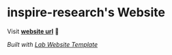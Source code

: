 
# inspire-research's Website

Visit **[website url](#)** 🚀

_Built with [Lab Website Template](https://greene-lab.gitbook.io/lab-website-template-docs)_
